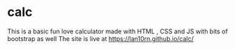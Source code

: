 # calc
This is a basic fun love calculator made with HTML , CSS and JS with bits of bootstrap as well 
The site is live at https://lan10rn.github.io/calc/
